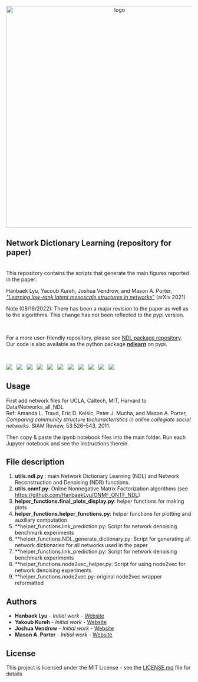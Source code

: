 <p align="center">
<img width="600" src="https://github.com/HanbaekLyu/NDL_paper/blob/main/Figures/NDL_logo1.png?raw=true" alt="logo">
</p>


## Network Dictionary Learning (repository for paper)

<br/> This repository contains the scripts that generate the main figures reported in the paper: <br/>


Hanbaek Lyu, Yacoub Kureh, Joshua Vendrow, and Mason A. Porter,\
[*"Learning low-rank latent mesoscale structures in networks*"](https://arxiv.org/abs/2102.06984) (arXiv 2021)

Note (08/16/2022): There has been a major revision to the paper as well as to the algorithms. This change has not been reflected to the pypi version. 

&nbsp;

For a more user-friendly repository, please see [NDL package repository](https://github.com/jvendrow/Network-Dictionary-Learning).\
Our code is also available as the python package [**ndlearn**](https://pypi.org/project/ndlearn/) on pypi.
 

&nbsp;

![](Figures/Figure1.png)
&nbsp;
![](Figures/Figure2.png)
&nbsp;
![](Figures/Figure3.png)
&nbsp;
![](Figures/Figure4.png)
&nbsp;
![](Figures/Figure5.png)
&nbsp;
![](Figures/Figure6.png)
&nbsp;
![](Figures/Figure7.png)
&nbsp;
![](Figures/Figure8.png)
&nbsp;
![](Figures/Figure9.png)
&nbsp;
![](Figures/Figure10.png)
&nbsp;
![](Figures/Figure11.png)
&nbsp;


## Usage

First add network files for UCLA, Caltech, MIT, Harvard to Data/Networks_all_NDL\
Ref: Amanda L. Traud, Eric D. Kelsic, Peter J. Mucha, and Mason A. Porter,\
*Comparing community structure tocharacteristics in online collegiate social networks.* SIAM Review, 53:526–543, 2011.
&nbsp;

Then copy & paste the ipynb notebook files into the main folder. Run each Jupyter notebook and see the instructions therein. 

## File description 

  1. **utils.ndl.py** : main Network Dictionary Learning (NDL) and Network Reconstruction and Denoising (NDR) functions. 
  2. **utils.onmf.py**: Online Nonnegative Matrix Factorization algorithms (see https://github.com/HanbaekLyu/ONMF_ONTF_NDL)
  3. **helper_functions.final_plots_display.py**: helper functions for making plots 
  4. **helper_functions.helper_functions.py**: helper functions for plotting and auxiliary computation 
  5. **helper_functions.link_prediction.py: Script for network denoising benchmark experiments 
  6. **helper_functions.NDL_generate_dictionary.py: Script for generating all network dictionaries for all networks used in the paper
  7. **helper_functions.link_prediction.py: Script for network denoising benchmark experiments 
  8. **helper_functions.node2vec_helper.py: Script for using node2vec for network denoising experiments
  9. **helper_functions.node2vec.py: original node2vec wrapper reformatted 
  
## Authors

* **Hanbaek Lyu** - *Initial work* - [Website](https://hanbaeklyu.com)
* **Yakoub Kureh** - *Initial work* - [Website](https://www.math.ucla.edu/~ykureh/)
* **Joshua Vendrow** - *Initial work* - [Website](https://www.joshvendrow.com)
* **Mason A. Porter** - *Initial work* - [Website](https://www.math.ucla.edu/~mason/)

## License

This project is licensed under the MIT License - see the [LICENSE.md](LICENSE.md) file for details

